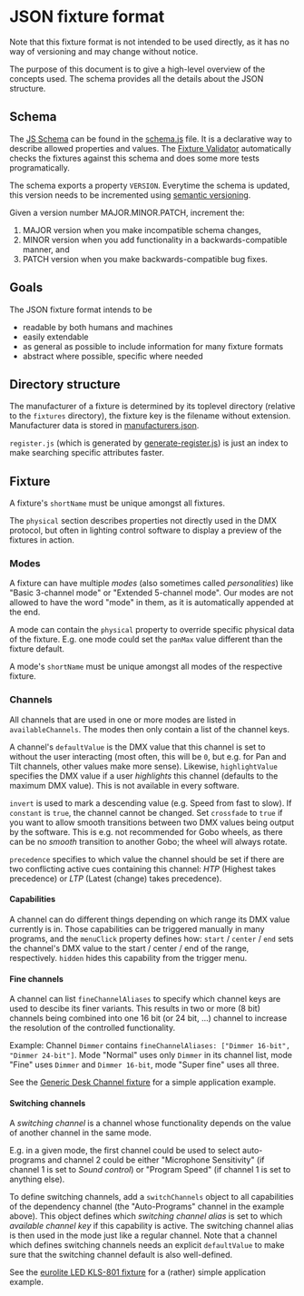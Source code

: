 # JSON fixture format

Note that this fixture format is not intended to be used directly, as it has no way of versioning and may change without notice.

The purpose of this document is to give a high-level overview of the concepts used. The schema provides all the details about the JSON structure.

## Schema

The [JS Schema](https://github.com/molnarg/js-schema) can be found in the [schema.js](schema.js) file. It is a declarative way to describe allowed properties and values. The [Fixture Validator](../tests/fixtures-valid.js) automatically checks the fixtures against this schema and does some more tests programatically.

The schema exports a property `VERSION`. Everytime the schema is updated, this version needs to be incremented using [semantic versioning](http://semver.org).

Given a version number MAJOR.MINOR.PATCH, increment the:
1. MAJOR version when you make incompatible schema changes,
2. MINOR version when you add functionality in a backwards-compatible manner, and
3. PATCH version when you make backwards-compatible bug fixes.


## Goals

The JSON fixture format intends to be

* readable by both humans and machines
* easily extendable
* as general as possible to include information for many fixture formats
* abstract where possible, specific where needed


## Directory structure

The manufacturer of a fixture is determined by its toplevel directory (relative to the `fixtures` directory), the fixture key is the filename without extension. Manufacturer data is stored in [manufacturers.json](manufacturers.json).

`register.js` (which is generated by [generate-register.js](../cli/generate-register.js)) is just an index to make searching specific attributes faster.


## Fixture

A fixture's `shortName` must be unique amongst all fixtures.

The `physical` section describes properties not directly used in the DMX protocol, but often in lighting control software to display a preview of the fixtures in action.


### Modes

A fixture can have multiple *modes* (also sometimes called *personalities*) like "Basic 3-channel mode" or "Extended 5-channel mode". Our modes are not allowed to have the word "mode" in them, as it is automatically appended at the end.

A mode can contain the `physical` property to override specific physical data of the fixture. E.g. one mode could set the `panMax` value different than the fixture default.

A mode's `shortName` must be unique amongst all modes of the respective fixture.


### Channels

All channels that are used in one or more modes are listed in `availableChannels`. The modes then only contain a list of the channel keys.

A channel's `defaultValue` is the DMX value that this channel is set to without the user interacting (most often, this will be `0`, but e.g. for Pan and Tilt channels, other values make more sense). Likewise, `highlightValue` specifies the DMX value if a user *highlights* this channel (defaults to the maximum DMX value). This is not available in every software.

`invert` is used to mark a descending value (e.g. Speed from fast to slow). If `constant` is `true`, the channel cannot be changed. Set `crossfade` to `true` if you want to allow smooth transitions between two DMX values being output by the software. This is e.g. not recommended for Gobo wheels, as there can be no *smooth* transition to another Gobo; the wheel will always rotate.

`precedence` specifies to which value the channel should be set if there are two conflicting active cues containing this channel: *HTP* (Highest takes precedence) or *LTP* (Latest (change) takes precedence).


#### Capabilities

A channel can do different things depending on which range its DMX value currently is in. Those capabilities can be triggered manually in many programs, and the `menuClick` property defines how: `start` / `center` / `end` sets the channel's DMX value to the start / center / end of the range, respectively. `hidden` hides this capability from the trigger menu.


#### Fine channels

A channel can list `fineChannelAliases` to specify which channel keys are used to descibe its finer variants. This results in two or more (8 bit) channels being combined into one 16 bit (or 24 bit, ...) channel to increase the resolution of the controlled functionality.

Example: Channel `Dimmer` contains `fineChannelAliases: ["Dimmer 16-bit", "Dimmer 24-bit"]`. Mode "Normal" uses only `Dimmer` in its channel list, mode "Fine" uses `Dimmer` and `Dimmer 16-bit`, mode "Super fine" uses all three.

See the [Generic Desk Channel fixture](generic/desk-channel.json) for a simple application example.


#### Switching channels

A *switching channel* is a channel whose functionality depends on the value of another channel in the same mode.

E.g. in a given mode, the first channel could be used to select auto-programs and channel 2 could be either "Microphone Sensitivity" (if channel 1 is set to *Sound control*) or "Program Speed" (if channel 1 is set to anything else).

To define switching channels, add a `switchChannels` object to all capabilities of the dependency channel (the "Auto-Programs" channel in the example above). This object defines which *switching channel alias* is set to which *available channel key* if this capability is active. The switching channel alias is then used in the mode just like a regular channel. Note that a channel which defines switching channels needs an explicit `defaultValue` to make sure that the switching channel default is also well-defined.

See the [eurolite LED KLS-801 fixture](eurolite/led-kls-801.json) for a (rather) simple application example.
